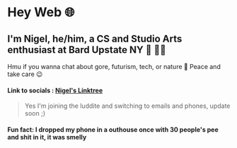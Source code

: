 # Hey Web 🌐

## I'm Nigel, he/him, a CS and Studio Arts enthusiast at Bard Upstate NY 🔮 🤘🏻
Hmu if you wanna chat about gore, futurism, tech, or nature 🌿
Peace and take care 😉 

#### Link to socials : [Nigel's Linktree](https://linktr.ee/nigelxie16)
> Yes I'm joining the luddite and switching to emails and phones, update soon ;)

#### Fun fact: I dropped my phone in a outhouse once with 30 people's pee and shit in it, it was smelly 

<!--
**NigelXie16/NigelXie16** is a ✨ _special_ ✨ repository because its `README.md` (this file) appears on your GitHub profile.

Here are some ideas to get you started 

- 🔭 I’m currently working on ...
- 🌱 I’m currently learning ...
- 👯 I’m looking to collaborate on ...
- 🤔 I’m looking for help with ...
- 💬 Ask me about ...
- 📫 How to reach me: ...
- 😄 Pronouns: ...
- ⚡ Fun fact: ...
-->
